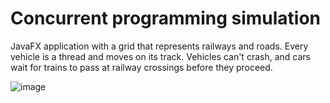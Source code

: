 # Concurrent programming simulation

JavaFX application with a grid that represents railways and roads.
Every vehicle is a thread and moves on its track. Vehicles can't crash,
and cars wait for trains to pass at railway crossings before they proceed.

![image](https://github.com/sergejsoldat20/Projektni-iz-jave/assets/80846989/845bd4a8-448a-47aa-8cc8-e2eb311f7f3f)

